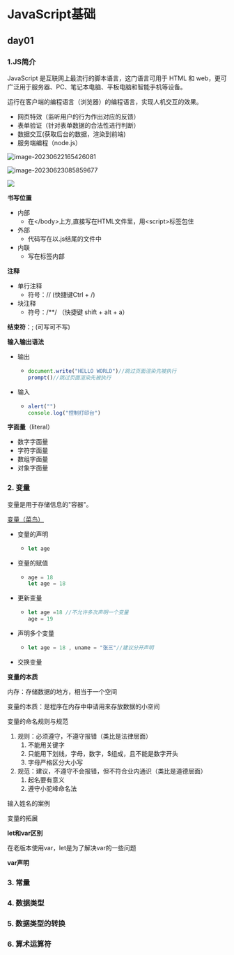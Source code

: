 # JavaScript基础

## day01

### 1.JS简介

JavaScript 是互联网上最流行的脚本语言，这门语言可用于 HTML 和 web，更可广泛用于服务器、PC、笔记本电脑、平板电脑和智能手机等设备。

运行在客户端的编程语言（浏览器）的编程语言，实现人机交互的效果。

+ 网页特效（监听用户的行为作出对应的反馈）
+ 表单验证（针对表单数据的合法性进行判断）
+ 数据交互(获取后台的数据，渲染到前端)
+ 服务端编程（node.js）

![image-20230622165426081](C:\Users\gjh\AppData\Roaming\Typora\typora-user-images\image-20230622165426081.png)

![image-20230623085859677](C:\Users\gjh\AppData\Roaming\Typora\typora-user-images\image-20230623085859677.png)

![](C:\Users\gjh\AppData\Roaming\Typora\typora-user-images\image-20230623085816995.png)

**书写位置**

+ 内部
  + 在\</body>上方,直接写在HTML文件里，用\<script>标签包住
+ 外部
  + 代码写在以.js结尾的文件中
+ 内联
  + 写在标签内部

**注释**

+ 单行注释
  + 符号：//  (快捷键Ctrl + /)
+ 块注释
  + 符号：/**/  （快捷键 shift + alt + a）

**结束符**：; (可写可不写)

**输入输出语法**

+ 输出

  + ~~~javascript
    document.write("HELLO WORLD")//跳过页面渲染先被执行
    prompt()//跳过页面渲染先被执行
    ~~~

+ 输入

  + ~~~javascript
    alert("")
    console.log("控制打印台")
    ~~~

**字面量**（literal）

+ 数字字面量
+ 字符字面量
+ 数组字面量
+ 对象字面量

### 2. 变量

变量是用于存储信息的"容器"。

[变量（菜鸟）](https://www.runoob.com/js/js-variables.html)

+ 变量的声明

  + ~~~javascript
    let age
    ~~~

+ 变量的赋值

  + ~~~javascript
    age = 18
    let age = 18
    ~~~

+ 更新变量

  + ~~~javascript
    let age =18 //不允许多次声明一个变量
    age = 19
    ~~~

+ 声明多个变量

  + ~~~javascript
    let age = 18 , uname = "张三"//建议分开声明
    ~~~

+ 交换变量



**变量的本质**

内存：存储数据的地方，相当于一个空间

变量的本质：是程序在内存中申请用来存放数据的小空间

变量的命名规则与规范

1. 规则：必须遵守，不遵守报错（类比是法律层面）
   1. 不能用关键字
   2. 只能用下划线，字母，数字，$组成，且不能是数字开头
   3. 字母严格区分大小写
2. 规范：建议，不遵守不会报错，但不符合业内通识（类比是道德层面）
   1. 起名要有意义
   2. 遵守小驼峰命名法

输入姓名的案例

变量的拓展

**let和var区别**

在老版本使用var，let是为了解决var的一些问题

**var声明**



### 3. 常量

### 4. 数据类型

### 5. 数据类型的转换

### 6. 算术运算符